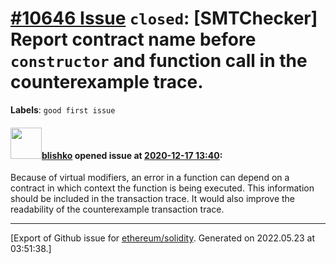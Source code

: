 # [\#10646 Issue](https://github.com/ethereum/solidity/issues/10646) `closed`: [SMTChecker] Report contract name before `constructor` and function call in the counterexample trace.
**Labels**: `good first issue`


#### <img src="https://avatars.githubusercontent.com/u/16404346?v=4" width="50">[blishko](https://github.com/blishko) opened issue at [2020-12-17 13:40](https://github.com/ethereum/solidity/issues/10646):

Because of virtual modifiers, an error in a function can depend on a contract in which context the function is being executed. This information should be included in the transaction trace.
It would also improve the readability of the counterexample transaction trace.




-------------------------------------------------------------------------------



[Export of Github issue for [ethereum/solidity](https://github.com/ethereum/solidity). Generated on 2022.05.23 at 03:51:38.]
